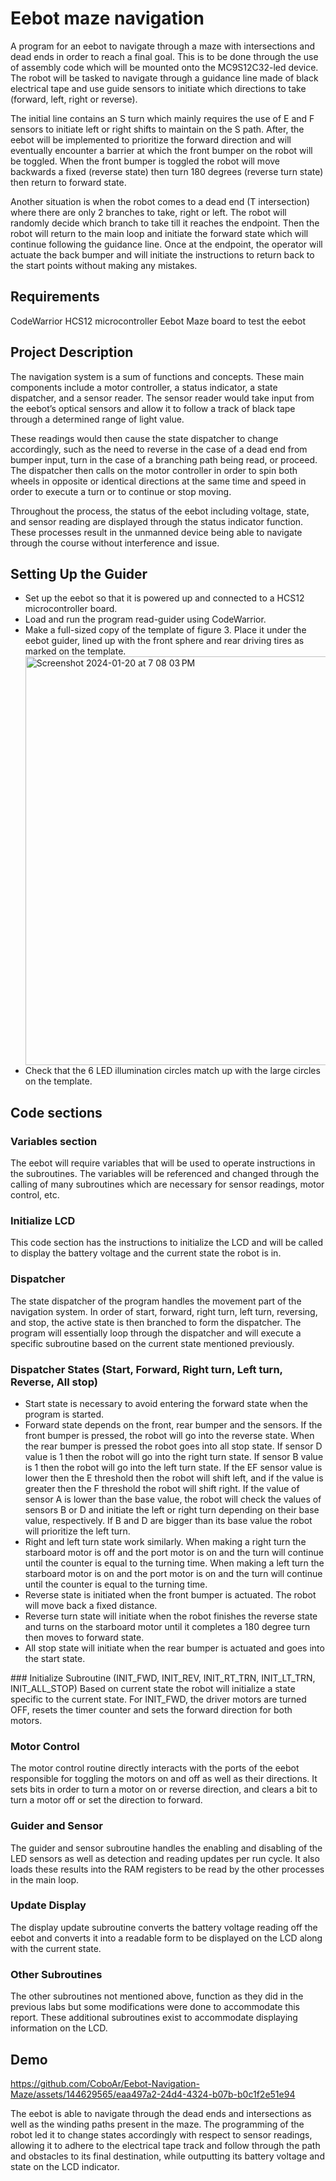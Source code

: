 # Eebot maze navigation

A program for an eebot to navigate through a maze with intersections and dead ends in order to reach a final goal. This is to be done through the use of
assembly code which will be mounted onto the MC9S12C32-led device. The robot will be tasked
to navigate through a guidance line made of black electrical tape and use guide sensors to initiate
which directions to take (forward, left, right or reverse).  

The initial line contains an S turn which mainly requires the use of E and F sensors to initiate left or right shifts to maintain on the S path.
After, the eebot will be implemented to prioritize the forward direction and will eventually
encounter a barrier at which the front bumper on the robot will be toggled. When the front
bumper is toggled the robot will move backwards a fixed (reverse state) then turn 180 degrees
(reverse turn state) then return to forward state.   

Another situation is when the robot comes to a dead end (T intersection) where there are only 2 branches to take, right or left. The robot will
randomly decide which branch to take till it reaches the endpoint. Then the robot will return to
the main loop and initiate the forward state which will continue following the guidance line.
Once at the endpoint, the operator will actuate the back bumper and will initiate the instructions
to return back to the start points without making any mistakes.       

## Requirements 
CodeWarrior
HCS12 microcontroller
Eebot
Maze board to test the eebot

## Project Description  

The navigation system is a sum of functions and concepts. These main components include a motor controller, a status
indicator, a state dispatcher, and a sensor reader. The sensor reader would take input from the
eebot’s optical sensors and allow it to follow a track of black tape through a determined range of
light value.   

These readings would then cause the state dispatcher to change accordingly, such as
the need to reverse in the case of a dead end from bumper input, turn in the case of a branching
path being read, or proceed. The dispatcher then calls on the motor controller in order to spin
both wheels in opposite or identical directions at the same time and speed in order to execute a
turn or to continue or stop moving.   

Throughout the process, the status of the eebot including
voltage, state, and sensor reading are displayed through the status indicator function. These
processes result in the unmanned device being able to navigate through the course without
interference and issue.


## Setting Up the Guider

<uL>
  <li>Set up the eebot so that it is powered up and connected to a HCS12 microcontroller board.</li>
  <li>Load and run the program read-guider using CodeWarrior.</li>
  <li>Make a full-sized copy of the template of figure 3. Place it under the eebot guider, lined up with the front
sphere and rear driving tires as marked on the template.</li>

  <img width="654" alt="Screenshot 2024-01-20 at 7 08 03 PM" src="https://github.com/CoboAr/Eebot-Navigation-Maze/assets/144629565/5652da1e-0e7d-4ade-b154-414908d0bc8b">

<li>Check that the 6 LED illumination circles match up with the large circles on the template.</li>
</uL>

## Code sections

### Variables section

The eebot will require variables that will be used to operate instructions in the
subroutines. The variables will be referenced and changed through the calling of many
subroutines which are necessary for sensor readings, motor control, etc.

### Initialize LCD
This code section has the instructions to initialize the LCD and will be called to display
the battery voltage and the current state the robot is in.   

### Dispatcher 
The state dispatcher of the program handles the movement part of the navigation system.
In order of start, forward, right turn, left turn, reversing, and stop, the active state is then
branched to form the dispatcher. The program will essentially loop through the dispatcher and
will execute a specific subroutine based on the current state mentioned previously. 

### Dispatcher States (Start, Forward, Right turn, Left turn, Reverse, All stop)
<ul>
  <li>Start state is necessary to avoid entering the forward state when the program is started.</li>
  <li>Forward state depends on the front, rear bumper and the sensors. If the front bumper is pressed,
the robot will go into the reverse state. When the rear bumper is pressed the robot goes into all
stop state. If sensor D value is 1 then the robot will go into the right turn state. If sensor B value
is 1 then the robot will go into the left turn state. If the EF sensor value is lower then the E
threshold then the robot will shift left, and if the value is greater then the F threshold the robot
will shift right. If the value of sensor A is lower than the base value, the robot will check the
values of sensors B or D and initiate the left or right turn depending on their base value,
respectively. If B and D are bigger than its base value the robot will prioritize the left turn.</li>
  <li>Right and left turn state work similarly. When making a right turn the starboard motor is off and
the port motor is on and the turn will continue until the counter is equal to the turning time.
When making a left turn the starboard motor is on and the port motor is on and the turn will
continue until the counter is equal to the turning time.</li>
  <li>Reverse state is initiated when the front bumper is actuated. The robot will move back a fixed
distance.</li>
  <li>Reverse turn state will initiate when the robot finishes the reverse state and turns on the starboard
motor until it completes a 180 degree turn then moves to forward state.</li>
  <li>All stop state will initiate when the rear bumper is actuated and goes into the start state.</li>
</ul>
### Initialize Subroutine (INIT_FWD, INIT_REV, INIT_RT_TRN, INIT_LT_TRN, INIT_ALL_STOP)
Based on current state the robot will initialize a state specific to the current state. For
INIT_FWD, the driver motors are turned OFF, resets the timer counter and sets the forward
direction for both motors.

### Motor Control
The motor control routine directly interacts with the ports of the eebot responsible for
toggling the motors on and off as well as their directions. It sets bits in order to turn a motor on
or reverse direction, and clears a bit to turn a motor off or set the direction to forward.

### Guider and Sensor
The guider and sensor subroutine handles the enabling and disabling of the LED sensors
as well as detection and reading updates per run cycle. It also loads these results into the RAM
registers to be read by the other processes in the main loop.

### Update Display
The display update subroutine converts the battery voltage reading off the eebot and
converts it into a readable form to be displayed on the LCD along with the current state.

### Other Subroutines  

The other subroutines not mentioned above, function as they did in the previous labs but
some modifications were done to accommodate this report. These additional subroutines exist to
accommodate displaying information on the LCD.


## Demo


https://github.com/CoboAr/Eebot-Navigation-Maze/assets/144629565/eaa497a2-24d4-4324-b07b-b0c1f2e51e94



The eebot is able to navigate through the dead ends and intersections as well as the winding paths present in the maze. The
programming of the robot led it to change states accordingly with respect to sensor readings,
allowing it to adhere to the electrical tape track and follow through the path and obstacles to its
final destination, while outputting its battery voltage and state on the LCD indicator.

